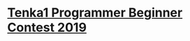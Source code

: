 # [Tenka1 Programmer Beginner Contest 2019](https://atcoder.jp/contests/tenka1-2019-beginner/tasks)
